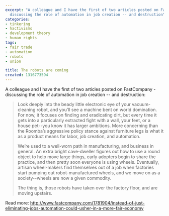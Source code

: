 ```yaml
---
excerpt: "A colleague and I have the first of two articles posted on FastCompany -
  discussing the role of automation in job creation -- and destruction"
categories:
- tinkering
- hactivismo
- development theory
- human rights
tags:
- fair trade
- automation
- robots
- union

title: The robots are coming
created: 1316773594
---
```

A colleague and I have the first of two articles posted on FastCompany - discussing the role of automation in job creation -- and destruction:

<blockquote>
Look deeply into the beady little electronic eye of your vacuum-cleaning robot, and you’ll see a machine bent on world domination. For now, it focuses on finding and eradicating dirt, but every time it gets into a particularly extracted fight with a wall, your feet, or a house pet--you know it has larger ambitions. More concerning than the Roomba’s aggressive policy stance against furniture legs is what it as a product means for labor, job creation, and automation.

We’re used to a well-worn path in manufacturing, and business in general. An extra bright cave-dweller figures out how to use a round object to help move large things, early adopters begin to share the practice, and then pretty soon everyone is using wheels. Eventually, artisan wheel-makers find themselves out of a job when factories start pumping out robot-manufactured wheels, and we move on as a society--wheels are now a given commodity.

The thing is, those robots have taken over the factory floor, and are moving upstairs.
</blockquote>

Read more: http://www.fastcompany.com/1781904/instead-of-just-eliminating-jobs-automation-could-usher-in-a-more-fair-economy
